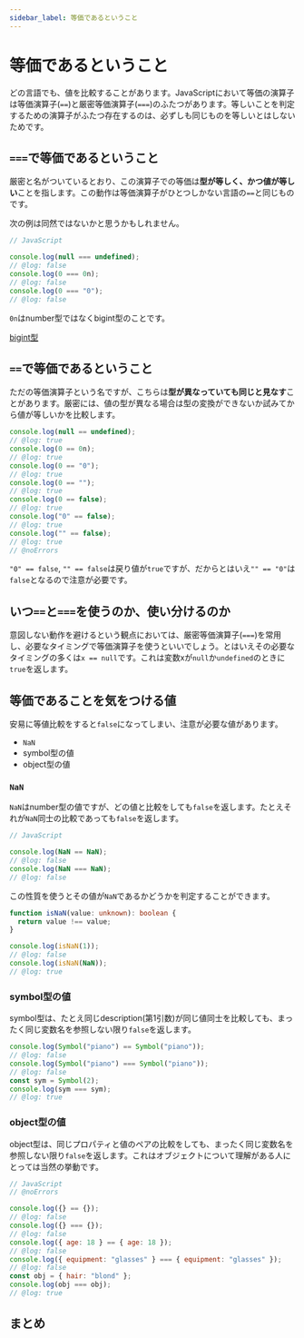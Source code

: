 ```yaml
---
sidebar_label: 等価であるということ
---
```


# 等価であるということ

どの言語でも、値を比較することがあります。JavaScriptにおいて等価の演算子は等価演算子(`==`)と厳密等価演算子(`===`)のふたつがあります。等しいことを判定するための演算子がふたつ存在するのは、必ずしも同じものを等しいとはしないためです。

## `===`で等価であるということ

厳密と名がついているとおり、この演算子での等価は**型が等しく、かつ値が等しい**ことを指します。この動作は等価演算子がひとつしかない言語の`==`と同じものです。

次の例は同然ではないかと思うかもしれません。

```js twoslash
// JavaScript

console.log(null === undefined);
// @log: false
console.log(0 === 0n);
// @log: false
console.log(0 === "0");
// @log: false
```

`0n`はnumber型ではなくbigint型のことです。

[bigint型](./bigint.md)

## `==`で等価であるということ

ただの等価演算子という名ですが、こちらは**型が異なっていても同じと見なす**ことがあります。厳密には、値の型が異なる場合は型の変換ができないか試みてから値が等しいかを比較します。

```ts twoslash
console.log(null == undefined);
// @log: true
console.log(0 == 0n);
// @log: true
console.log(0 == "0");
// @log: true
console.log(0 == "");
// @log: true
console.log(0 == false);
// @log: true
console.log("0" == false);
// @log: true
console.log("" == false);
// @log: true
// @noErrors
```

`"0" == false`, `"" == false`は戻り値が`true`ですが、だからとはいえ`"" == "0"`は`false`となるので注意が必要です。

## いつ`==`と`===`を使うのか、使い分けるのか

意図しない動作を避けるという観点においては、厳密等価演算子(`===`)を常用し、必要なタイミングで等価演算子を使うといいでしょう。とはいえその必要なタイミングの多くは`x == null`です。これは変数xが`null`か`undefined`のときに`true`を返します。

## 等価であることを気をつける値

安易に等値比較をすると`false`になってしまい、注意が必要な値があります。

- `NaN`
- symbol型の値
- object型の値

### `NaN`

`NaN`はnumber型の値ですが、どの値と比較をしても`false`を返します。たとえそれが`NaN`同士の比較であっても`false`を返します。

```js twoslash
// JavaScript

console.log(NaN == NaN);
// @log: false
console.log(NaN === NaN);
// @log: false
```

この性質を使うとその値が`NaN`であるかどうかを判定することができます。

```ts twoslash
function isNaN(value: unknown): boolean {
  return value !== value;
}

console.log(isNaN(1));
// @log: false
console.log(isNaN(NaN));
// @log: true
```

### symbol型の値

symbol型は、たとえ同じdescription(第1引数)が同じ値同士を比較しても、まったく同じ変数名を参照しない限り`false`を返します。

```ts twoslash
console.log(Symbol("piano") == Symbol("piano"));
// @log: false
console.log(Symbol("piano") === Symbol("piano"));
// @log: false
const sym = Symbol(2);
console.log(sym === sym);
// @log: true
```

### object型の値

object型は、同じプロパティと値のペアの比較をしても、まったく同じ変数名を参照しない限り`false`を返します。これはオブジェクトについて理解がある人にとっては当然の挙動です。

```js twoslash
// JavaScript
// @noErrors

console.log({} == {});
// @log: false
console.log({} === {});
// @log: false
console.log({ age: 18 } == { age: 18 });
// @log: false
console.log({ equipment: "glasses" } === { equipment: "glasses" });
// @log: false
const obj = { hair: "blond" };
console.log(obj === obj);
// @log: true
```

## まとめ
